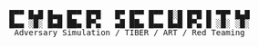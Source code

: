 <div align=center>
  <pre>█▀▀ █▄█ █▄▄ █▀▀ █▀█   █▀ █▀▀ █▀▀ █░█ █▀█ █ ▀█▀ █▄█
█▄▄ ░█░ █▄█ ██▄ █▀▄   ▄█ ██▄ █▄▄ █▄█ █▀▄ █ ░█░ ░█░
Adversary Simulation / TIBER / ART / Red Teaming</pre>
</div>
